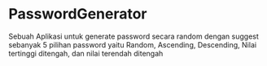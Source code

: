 # PasswordGenerator
Sebuah Aplikasi untuk generate password secara random dengan suggest sebanyak 5 pilihan password yaitu Random, Ascending, Descending, Nilai tertinggi ditengah, dan nilai terendah ditengah
